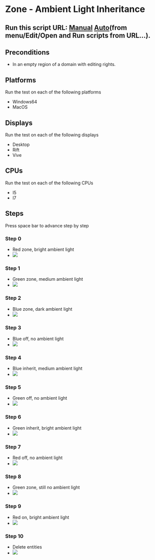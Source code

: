 # Zone - Ambient Light Inheritance
## Run this script URL: [Manual](./test.js?raw=true)   [Auto](./testAuto.js?raw=true)(from menu/Edit/Open and Run scripts from URL...).

## Preconditions
- In an empty region of a domain with editing rights.

## Platforms
Run the test on each of the following platforms
 - Windows64
 - MacOS
## Displays
Run the test on each of the following displays
 - Desktop
 - Rift
 - Vive
## CPUs
Run the test on each of the following CPUs
 - I5
 - I7
## Steps
Press space bar to advance step by step

### Step 0
- Red zone, bright ambient light
- ![](./ExpectedImage_00000.png)
### Step 1
- Green zone, medium ambient light
- ![](./ExpectedImage_00001.png)
### Step 2
- Blue zone, dark ambient light
- ![](./ExpectedImage_00002.png)
### Step 3
- Blue off,  no ambient light
- ![](./ExpectedImage_00003.png)
### Step 4
- Blue inherit, medium ambient light
- ![](./ExpectedImage_00004.png)
### Step 5
- Green off,  no ambient light
- ![](./ExpectedImage_00005.png)
### Step 6
- Green inherit, bright ambient light
- ![](./ExpectedImage_00006.png)
### Step 7
- Red off,  no ambient light
- ![](./ExpectedImage_00007.png)
### Step 8
- Green zone, still no ambient light
- ![](./ExpectedImage_00008.png)
### Step 9
- Red on, bright ambient light
- ![](./ExpectedImage_00009.png)
### Step 10
- Delete entities
- ![](./ExpectedImage_00010.png)
